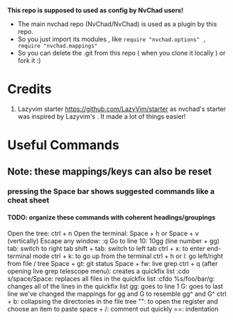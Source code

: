 **This repo is supposed to used as config by NvChad users!**

- The main nvchad repo (NvChad/NvChad) is used as a plugin by this repo.
- So you just import its modules , like `require "nvchad.options" , require "nvchad.mappings"`
- So you can delete the .git from this repo ( when you clone it locally ) or fork it :)

# Credits

1) Lazyvim starter https://github.com/LazyVim/starter as nvchad's starter was inspired by Lazyvim's . It made a lot of things easier!

# Useful Commands
## Note: these mappings/keys can also be reset
### pressing the Space bar shows suggested commands like a cheat sheet

#### TODO: organize these commands with coherent headings/groupings

Open the tree: ctrl + n
Open the terminal: Space + h or Space + v (vertically)
Escape any window: :q
Go to line 10: 10gg (line number + gg)
tab: switch to right tab
shift + tab: switch to left tab
ctrl + x: to enter end-terminal mode
ctrl + k: to go up from the terminal
ctrl + h or l: go left/right from file / tree
Space + gt: git status
Space + fw: live grep
ctrl + q (after opening live grep telescope menu): creates a quickfix list
:cdo s/space/Space: replaces all files in the quickfix list
:cfdo %s/foo/bar/g: changes all of the lines in the quickfix list
gg: goes to line 1
G: goes to last line
we've changed the mappings for gg and G to resemble gg^ and G^
ctrl + b: collapsing the directories in the file tree
"": to open the register and choose an item to paste
space + /: comment out quickly
==: indentation
